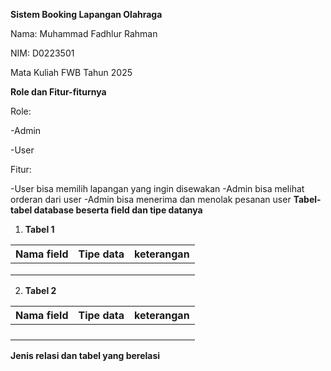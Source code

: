 **Sistem Booking Lapangan Olahraga**

Nama: Muhammad Fadhlur Rahman

NIM: D0223501

Mata Kuliah FWB
Tahun 2025

**Role dan Fitur-fiturnya**

Role:

-Admin

-User

Fitur:

-User bisa memilih lapangan yang ingin disewakan
-Admin bisa melihat orderan dari user
-Admin bisa menerima dan menolak pesanan user 
**Tabel-tabel database beserta field dan tipe datanya**

1. **Tabel 1**

| Nama field | Tipe data | keterangan |
| ----- | ----- | ----- |
|  |  |  |
|  |  |  |
|  |  |  |

   

2. **Tabel 2**

| Nama field | Tipe data | keterangan |
| :---- | :---- | :---- |
|  |  |  |
|  |  |  |
|  |  |  |
|  |  |  |

   

**Jenis relasi dan tabel yang berelasi**  

